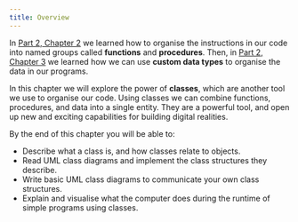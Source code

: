 ```yaml
---
title: Overview
---
```


In [Part 2, Chapter 2](<../../2-organising-code/0-overview/>) we learned how to organise the instructions in our code into named groups called **functions** and **procedures**.
Then, in [Part 2, Chapter 3](<../../3-structuring-data/0-overview/>) we learned how we can use **custom data types** to organise the data in our programs.

In this chapter we will explore the power of **classes**, which are another tool we use to organise our code.
Using classes we can combine functions, procedures, and data into a single entity.
They are a powerful tool, and open up new and exciting capabilities for building digital realities.

By the end of this chapter you will be able to:

* Describe what a class is, and how classes relate to objects.
* Read UML class diagrams and implement the class structures they describe.
* Write basic UML class diagrams to communicate your own class structures.
* Explain and visualise what the computer does during the runtime of simple programs using classes.
